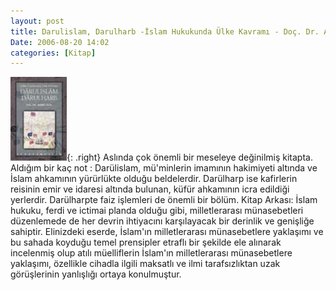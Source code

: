 ```yaml
---
layout: post
title: Darulislam, Darulharb -İslam Hukukunda Ülke Kavramı - Doç. Dr. Ahmet Özel
Date: 2006-08-20 14:02
categories: [Kitap]
---
```


![Darulislam, Darulharb -İslam Hukukunda Ülke Kavramı][]{: .right} Aslında çok
önemli bir meseleye değinilmiş kitapta.  Aldığım bir kaç not
: Darülislam, mü'minlerin imamının hakimiyeti altında ve İslam ahkamının
yürürlükte olduğu beldelerdir. Darülharp ise kafirlerin reisinin emir ve
idaresi altında bulunan, küfür ahkamının icra edildiği yerlerdir.
Darülharpte faiz işlemleri de önemli bir bölüm. Kitap Arkası: İslam
hukuku, ferdi ve ictimai planda olduğu gibi, milletlerarası
münasebetleri düzenlemede de her devrin ihtiyacını karşılayacak bir
derinlik ve genişliğe sahiptir. Elinizdeki eserde, İslam'ın
milletlerarası münasebetlere yaklaşımı ve bu sahada koyduğu temel
prensipler etraflı bir şekilde ele alınarak incelenmiş olup atılı
müelliflerin İslam'ın milletlerarası münasebetlere yaklaşımı, özellikle
cihadla ilgili maksatlı ve ilmi tarafsızlıktan uzak görüşlerinin
yanlışlığı ortaya konulmuştur.

  [Darulislam, Darulharb -İslam Hukukunda Ülke Kavramı]: /images/darulislam_darulharp.jpg
